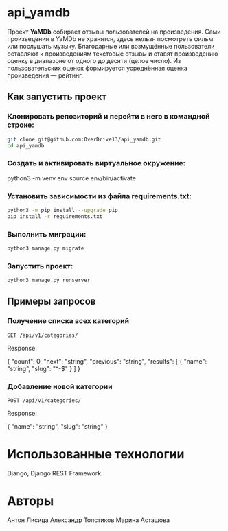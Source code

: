 # api_yamdb
Проект **YaMDb** собирает отзывы пользователей на произведения. Сами произведения в YaMDb не хранятся, здесь нельзя посмотреть фильм или послушать музыку. Благодарные или возмущённые пользователи оставляют к произведениям текстовые отзывы и ставят произведению оценку в диапазоне от одного до десяти (целое число). Из пользовательских оценок формируется усреднённая оценка произведения — рейтинг.

## Как запустить проект

### Клонировать репозиторий и перейти в него в командной строке:

```sh
git clone git@github.com:OverDrive13/api_yamdb.git
cd api_yamdb
```

### Создать и активировать виртуальное окружение:

python3 -m venv env
source env/bin/activate

###  Установить зависимости из файла requirements.txt:
```sh
python3 -m pip install --upgrade pip
pip install -r requirements.txt
```
### Выполнить миграции:
```sh
python3 manage.py migrate
```
### Запустить проект:
```sh
python3 manage.py runserver
```

##  Примеры запросов

###  Получение списка всех категорий

```
GET /api/v1/categories/
```

Response:

{
  "count": 0,
  "next": "string",
  "previous": "string",
  "results": [
    {
      "name": "string",
      "slug": "^-$"
    }
  ]
}



### Добавление новой категории
```
POST /api/v1/categories/
```

Response:

{
  "name": "string",
  "slug": "string"
}

# Использованные технологии

Django,  Django REST Framework


# Авторы
Антон Лисица
Александр Толстиков
Марина Асташова